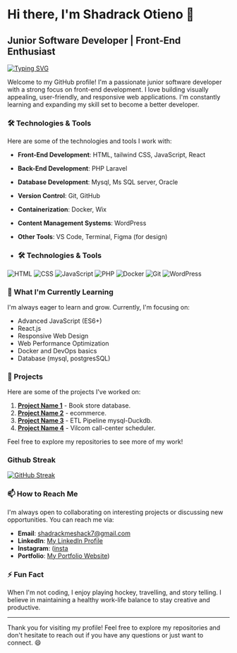 # Hi there, I'm Shadrack Otieno 👋

## Junior Software Developer | Front-End Enthusiast
[![Typing SVG](https://readme-typing-svg.demolab.com/?lines=Front-End+Enthusiast;Database+Administrator;Data+Analyst;Learning+new+Tech+technologies)](https://git.io/typing-svg)

Welcome to my GitHub profile! I'm a passionate junior software developer with a strong focus on front-end development. I love building visually appealing, user-friendly, and responsive web applications. I'm constantly learning and expanding my skill set to become a better developer.

### 🛠️ Technologies & Tools

Here are some of the technologies and tools I work with:

- **Front-End Development**: HTML, tailwind CSS, JavaScript, React
- **Back-End Development**: PHP Laravel
- **Database Development**: Mysql, Ms SQL server, Oracle
- **Version Control**: Git, GitHub
- **Containerization**: Docker, Wix
- **Content Management Systems**: WordPress
- **Other Tools**: VS Code, Terminal, Figma (for design)

- ### 🛠️ Technologies & Tools

![HTML](https://img.shields.io/badge/HTML5-E34F26?style=for-the-badge&logo=html5&logoColor=white)
![CSS](https://img.shields.io/badge/CSS3-1572B6?style=for-the-badge&logo=css3&logoColor=white)
![JavaScript](https://img.shields.io/badge/JavaScript-F7DF1E?style=for-the-badge&logo=javascript&logoColor=black)
![PHP](https://img.shields.io/badge/PHP-777BB4?style=for-the-badge&logo=php&logoColor=white)
![Docker](https://img.shields.io/badge/Docker-2496ED?style=for-the-badge&logo=docker&logoColor=white)
![Git](https://img.shields.io/badge/Git-F05032?style=for-the-badge&logo=git&logoColor=white)
![WordPress](https://img.shields.io/badge/WordPress-21759B?style=for-the-badge&logo=wordpress&logoColor=white)

### 🌱 What I'm Currently Learning

I'm always eager to learn and grow. Currently, I'm focusing on:

- Advanced JavaScript (ES6+)
- React.js
- Responsive Web Design
- Web Performance Optimization
- Docker and DevOps basics
- Database (mysql, postgresSQL)

### 🚀 Projects

Here are some of the projects I've worked on:

1. **[Project Name 1](https://github.com/shadrack-ago/Database-Design-Programming-with-SQL-bookStoreDB.git)** - Book store database.
2. **[Project Name 2](https://sheddyagocommercial.vercel.app)** - ecommerce.
3. **[Project Name 3](https://github.com/shadrack-ago/ETL-Pipeline-Project.git)** - ETL Pipeline mysql-Duckdb.
4. **[Project Name 4](https://vilcomsoc.netlify.app/)** - Vilcom call-center scheduler.

Feel free to explore my repositories to see more of my work!

### Github Streak

[![GitHub Streak](https://streak-stats.demolab.com/?user=shadrack-ago)](https://git.io/streak-stats)

### 📫 How to Reach Me

I'm always open to collaborating on interesting projects or discussing new opportunities. You can reach me via:

- **Email**: [shadrackmeshack7@gmail.com](mailto:shadrackmeshack7@gmail.com)
- **LinkedIn**: [My LinkedIn Profile](https://www.linkedin.com/in/shadrack-otieno-495941240/)
- **Instagram**: ([insta](https://www.instagram.com/sheddy_ago?igsh=MWhxNWEyN2U2eTNkeg==)
- **Portfolio**: [My Portfolio Website](https://shadrack-ago.github.io/My-portfolio/))

### ⚡ Fun Fact

When I'm not coding, I enjoy  playing hockey, travelling, and story telling. I believe in maintaining a healthy work-life balance to stay creative and productive.

---

Thank you for visiting my profile! Feel free to explore my repositories and don't hesitate to reach out if you have any questions or just want to connect. 😄
